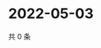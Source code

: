 # 2022-05-03

共 0 条

<!-- BEGIN WEIBO -->
<!-- 最后更新时间 Tue May 03 2022 20:27:42 GMT+0800 (China Standard Time) -->

<!-- END WEIBO -->
